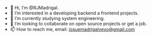 - 👋 Hi, I’m @RJMadrigal.
- 👀 I’m interested in a developing backend a frontend projects.
- 🌱 I’m currently studying system engineering.
- 💞️ I’m looking to collaborate on open source projects or get a job.
- 📫 How to reach me, email: josuemadrigalvevo@gmail.com



